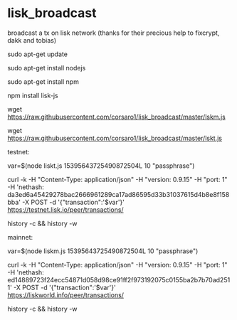 # lisk_broadcast
broadcast a tx on lisk network
(thanks for their precious help to fixcrypt, dakk and tobias)


sudo apt-get update

sudo apt-get install nodejs

sudo apt-get install npm

npm install lisk-js

wget https://raw.githubusercontent.com/corsaro1/lisk_broadcast/master/lskm.js

wget https://raw.githubusercontent.com/corsaro1/lisk_broadcast/master/lskt.js



testnet:

var=$(node liskt.js 15395643725490872504L 10 "passphrase")

curl -k -H "Content-Type: application/json" -H "version: 0.9.15" -H "port: 1" -H 'nethash: da3ed6a45429278bac2666961289ca17ad86595d33b31037615d4b8e8f158bba' -X POST -d '{"transaction":'$var'}' https://testnet.lisk.io/peer/transactions/

history -c && history -w




mainnet:

var=$(node liskm.js 15395643725490872504L 10 "passphrase")

curl -k -H "Content-Type: application/json" -H "version: 0.9.15" -H "port: 1" -H 'nethash: ed14889723f24ecc54871d058d98ce91ff2f973192075c0155ba2b7b70ad2511' -X POST -d '{"transaction":'$var'}' https://liskworld.info/peer/transactions/

history -c && history -w





